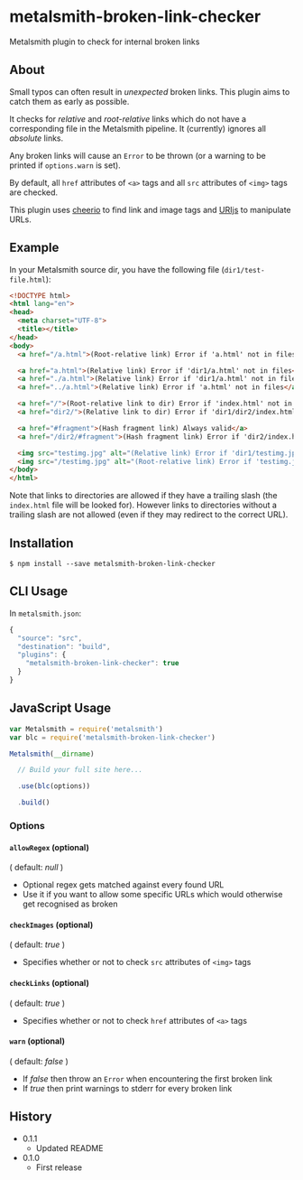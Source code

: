 # metalsmith-broken-link-checker

Metalsmith plugin to check for internal broken links

## About

Small typos can often result in *unexpected* broken links. This plugin aims to catch them as early as possible.

It checks for *relative* and *root-relative* links which do not have a corresponding file in the Metalsmith pipeline. It (currently) ignores all *absolute* links.

Any broken links will cause an `Error` to be thrown (or a warning to be printed if `options.warn` is set). 

By default, all `href` attributes of `<a>` tags and all `src` attributes of `<img>` tags are checked. 

This plugin uses [cheerio](https://www.npmjs.com/package/cheerio) to find link and image tags and [URIjs](https://www.npmjs.com/package/URIjs) to manipulate URLs. 

## Example

In your Metalsmith source dir, you have the following file (`dir1/test-file.html`):

```html
<!DOCTYPE html>
<html lang="en">
<head>
  <meta charset="UTF-8">
  <title></title>
</head>
<body>
  <a href="/a.html">(Root-relative link) Error if 'a.html' not in files</a>

  <a href="a.html">(Relative link) Error if 'dir1/a.html' not in files</a>
  <a href="./a.html">(Relative link) Error if 'dir1/a.html' not in files</a>
  <a href="../a.html">(Relative link) Error if 'a.html' not in files</a>

  <a href="/">(Root-relative link to dir) Error if 'index.html' not in files</a>
  <a href="dir2/">(Relative link to dir) Error if 'dir1/dir2/index.html' not in files</a>

  <a href="#fragment">(Hash fragment link) Always valid</a>
  <a href="/dir2/#fragment">(Hash fragment link) Error if 'dir2/index.html' not in files</a>

  <img src="testimg.jpg" alt="(Relative link) Error if 'dir1/testimg.jpg' not in files">
  <img src="/testimg.jpg" alt="(Root-relative link) Error if 'testimg.jpg' not in files">
</body>
</html>
```

Note that links to directories are allowed if they have a trailing slash (the `index.html` file will be looked for). However links to directories without a trailing slash are not allowed (even if they may redirect to the correct URL). 

## Installation

```
$ npm install --save metalsmith-broken-link-checker
```

## CLI Usage

In `metalsmith.json`:

```javascript
{
  "source": "src",
  "destination": "build",
  "plugins": {
    "metalsmith-broken-link-checker": true
  }
}
```

## JavaScript Usage

```javascript
var Metalsmith = require('metalsmith')
var blc = require('metalsmith-broken-link-checker')

Metalsmith(__dirname)

  // Build your full site here...

  .use(blc(options))

  .build()
```

### Options

#### `allowRegex` (optional)

( default: *null* )

- Optional regex gets matched against every found URL
- Use it if you want to allow some specific URLs which would otherwise get recognised as broken

#### `checkImages` (optional)

( default: *true* )

- Specifies whether or not to check `src` attributes of `<img>` tags

#### `checkLinks` (optional)

( default: *true* )

- Specifies whether or not to check `href` attributes of `<a>` tags

#### `warn` (optional)

( default: *false* )

- If *false* then throw an `Error` when encountering the first broken link
- If *true* then print warnings to stderr for every broken link

## History

- 0.1.1
    - Updated README
- 0.1.0
    - First release
